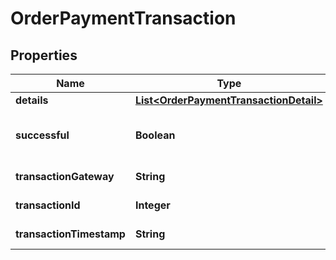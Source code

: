 

# OrderPaymentTransaction


## Properties

| Name | Type | Description | Notes |
|------------ | ------------- | ------------- | -------------|
|**details** | [**List&lt;OrderPaymentTransactionDetail&gt;**](OrderPaymentTransactionDetail.md) | Details |  [optional] |
|**successful** | **Boolean** | True if the transaction was successful |  [optional] |
|**transactionGateway** | **String** | Transaction gateway |  [optional] |
|**transactionId** | **Integer** | Transaction ID |  [optional] |
|**transactionTimestamp** | **String** | Transaction date/time |  [optional] |



